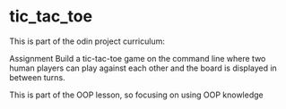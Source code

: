 # tic_tac_toe
This is part of the odin project curriculum:

Assignment
Build a tic-tac-toe game on the command line where two human players can play against each other and the board is displayed in between turns.

This is part of the OOP lesson, so focusing on using OOP knowledge